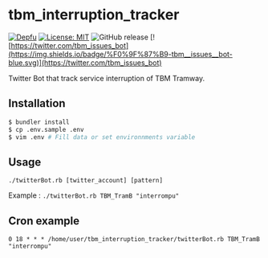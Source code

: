 # tbm_interruption_tracker

[![Depfu](https://badges.depfu.com/badges/05b4447db14decadef97c09f48d5bf8d/overview.svg)](https://depfu.com/github/sylvainmetayer/tbm_interruption_tracker) 
[![License: MIT](https://img.shields.io/badge/License-MIT-yellow.svg)](https://opensource.org/licenses/MIT) 
![GitHub release](https://img.shields.io/github/release/sylvainmetayer/tbm_interruption_tracker.svg)
[![https://twitter.com/tbm_issues_bot](https://img.shields.io/badge/%F0%9F%87%B9-tbm__issues__bot-blue.svg)](https://twitter.com/tbm_issues_bot)


Twitter Bot that track service interruption of TBM Tramway.

## Installation

```bash
$ bundler install
$ cp .env.sample .env
$ vim .env # Fill data or set environnments variable

```

## Usage

```
./twitterBot.rb [twitter_account] [pattern]
```

Example : `./twitterBot.rb TBM_TramB "interrompu"`

## Cron example 

```
0 18 * * * /home/user/tbm_interruption_tracker/twitterBot.rb TBM_TramB "interrompu" 
```
